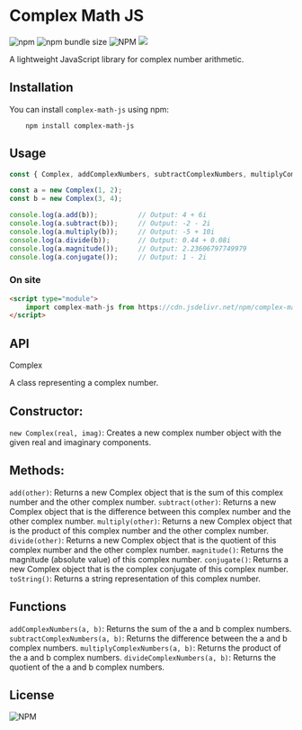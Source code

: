 # Complex Math JS

![npm](https://img.shields.io/npm/v/complex-math-js?style=flat-square)
![npm bundle size](https://img.shields.io/bundlephobia/min/complex-math-js?style=flat-square)
![NPM](https://img.shields.io/npm/l/complex-math-js?style=flat-square)
[![](https://data.jsdelivr.com/v1/package/npm/complex-math-js/badge)](https://www.jsdelivr.com/package/npm/complex-math-js)

A lightweight JavaScript library for complex number arithmetic.

## Installation

You can install `complex-math-js` using npm:

```npm
    npm install complex-math-js
```

## Usage

```js
const { Complex, addComplexNumbers, subtractComplexNumbers, multiplyComplexNumbers, divideComplexNumbers } = require('complex-math-js');

const a = new Complex(1, 2);
const b = new Complex(3, 4);

console.log(a.add(b));          // Output: 4 + 6i
console.log(a.subtract(b));     // Output: -2 - 2i
console.log(a.multiply(b));     // Output: -5 + 10i
console.log(a.divide(b));       // Output: 0.44 + 0.08i
console.log(a.magnitude());     // Output: 2.23606797749979
console.log(a.conjugate());     // Output: 1 - 2i
```

### On site
```html
<script type="module"> 
    import complex-math-js from https://cdn.jsdelivr.net/npm/complex-math-js/+esm 
</script>
```
## API
Complex

A class representing a complex number.

## Constructor: 

`new Complex(real, imag)`: Creates a new complex number object with the given real and imaginary components.

## Methods:
`add(other)`: Returns a new Complex object that is the sum of this complex number and the other complex number.
`subtract(other)`: Returns a new Complex object that is the difference between this complex number and the other complex number.
`multiply(other)`: Returns a new Complex object that is the product of this complex number and the other complex number.
`divide(other)`: Returns a new Complex object that is the quotient of this complex number and the other complex number.
`magnitude()`: Returns the magnitude (absolute value) of this complex number.
`conjugate()`: Returns a new Complex object that is the complex conjugate of this complex number.
`toString()`: Returns a string representation of this complex number.
## Functions
 `addComplexNumbers(a, b)`: Returns the sum of the a and b complex numbers.
 `subtractComplexNumbers(a, b)`: Returns the difference between the a and b complex numbers.
 `multiplyComplexNumbers(a, b)`: Returns the product of the a and b complex numbers.
 `divideComplexNumbers(a, b)`: Returns the quotient of the a and b complex numbers.
## License

![NPM](https://img.shields.io/npm/l/complex-math-js?style=flat-square)
